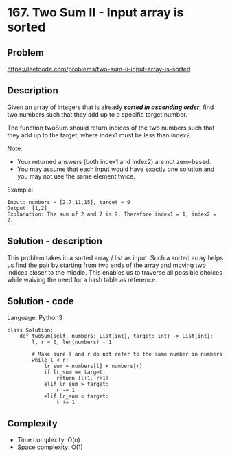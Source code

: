 # 167. Two Sum II - Input array is sorted

## Problem

https://leetcode.com/problems/two-sum-ii-input-array-is-sorted

## Description

Given an array of integers that is already ***sorted in ascending order***, find two numbers such that they add up to a specific target number.

The function twoSum should return indices of the two numbers such that they add up to the target, where index1 must be less than index2.

Note:

* Your returned answers (both index1 and index2) are not zero-based.
* You may assume that each input would have exactly one solution and you may not use the same element twice.

Example:

```
Input: numbers = [2,7,11,15], target = 9
Output: [1,2]
Explanation: The sum of 2 and 7 is 9. Therefore index1 = 1, index2 = 2.
```

## Solution - description

This problem takes in a sorted array / list as input. Such a sorted  array helps us find the pair by starting from two ends of the array and moving two indices closer to the middle. This enables us to traverse all possible choices while waiving the need for a hash table as reference.

## Solution - code

Language: Python3

```
class Solution:
    def twoSum(self, numbers: List[int], target: int) -> List[int]:
        l, r = 0, len(numbers) - 1
        
        # Make sure l and r do not refer to the same number in numbers
        while l < r:
            lr_sum = numbers[l] + numbers[r]
            if lr_sum == target:
                return [l+1, r+1]
            elif lr_sum > target:
                r -= 1
            elif lr_sum < target:
                l += 1
```

## Complexity

* Time complexity:  O(n)
* Space complexity: O(1)

